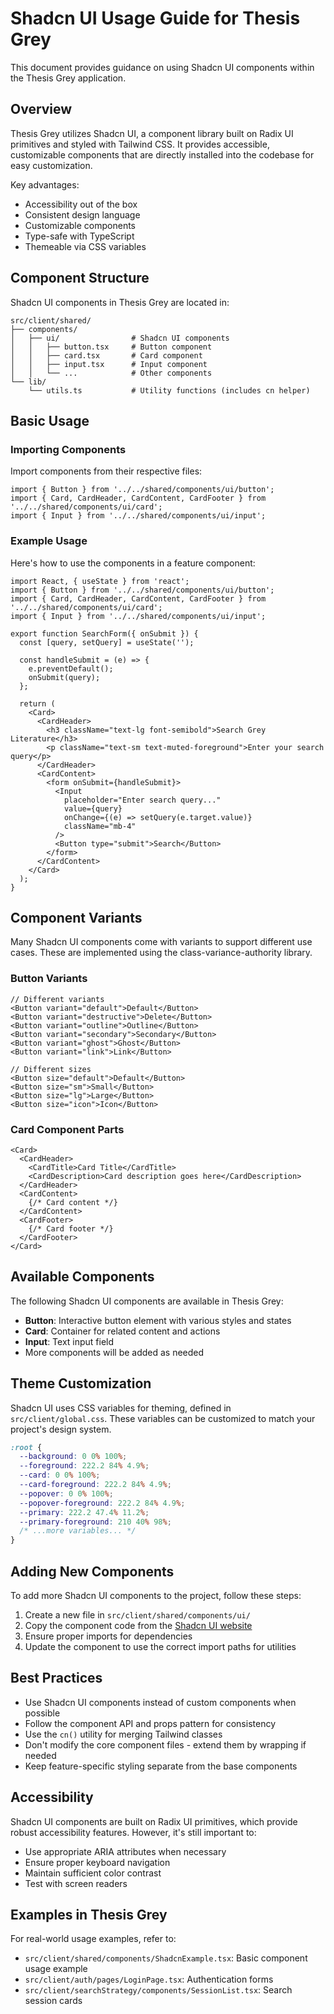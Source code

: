 # Shadcn UI Usage Guide for Thesis Grey

This document provides guidance on using Shadcn UI components within the Thesis Grey application.

## Overview

Thesis Grey utilizes Shadcn UI, a component library built on Radix UI primitives and styled with Tailwind CSS. It provides accessible, customizable components that are directly installed into the codebase for easy customization.

Key advantages:
- Accessibility out of the box
- Consistent design language
- Customizable components
- Type-safe with TypeScript
- Themeable via CSS variables

## Component Structure

Shadcn UI components in Thesis Grey are located in:

```
src/client/shared/
├── components/
│   ├── ui/                # Shadcn UI components
│   │   ├── button.tsx     # Button component
│   │   ├── card.tsx       # Card component
│   │   ├── input.tsx      # Input component
│   │   └── ...            # Other components
└── lib/
    └── utils.ts           # Utility functions (includes cn helper)
```

## Basic Usage

### Importing Components

Import components from their respective files:

```tsx
import { Button } from '../../shared/components/ui/button';
import { Card, CardHeader, CardContent, CardFooter } from '../../shared/components/ui/card';
import { Input } from '../../shared/components/ui/input';
```

### Example Usage

Here's how to use the components in a feature component:

```tsx
import React, { useState } from 'react';
import { Button } from '../../shared/components/ui/button';
import { Card, CardHeader, CardContent, CardFooter } from '../../shared/components/ui/card';
import { Input } from '../../shared/components/ui/input';

export function SearchForm({ onSubmit }) {
  const [query, setQuery] = useState('');

  const handleSubmit = (e) => {
    e.preventDefault();
    onSubmit(query);
  };

  return (
    <Card>
      <CardHeader>
        <h3 className="text-lg font-semibold">Search Grey Literature</h3>
        <p className="text-sm text-muted-foreground">Enter your search query</p>
      </CardHeader>
      <CardContent>
        <form onSubmit={handleSubmit}>
          <Input
            placeholder="Enter search query..."
            value={query}
            onChange={(e) => setQuery(e.target.value)}
            className="mb-4"
          />
          <Button type="submit">Search</Button>
        </form>
      </CardContent>
    </Card>
  );
}
```

## Component Variants

Many Shadcn UI components come with variants to support different use cases. These are implemented using the class-variance-authority library.

### Button Variants

```tsx
// Different variants
<Button variant="default">Default</Button>
<Button variant="destructive">Delete</Button>
<Button variant="outline">Outline</Button>
<Button variant="secondary">Secondary</Button>
<Button variant="ghost">Ghost</Button>
<Button variant="link">Link</Button>

// Different sizes
<Button size="default">Default</Button>
<Button size="sm">Small</Button>
<Button size="lg">Large</Button>
<Button size="icon">Icon</Button>
```

### Card Component Parts

```tsx
<Card>
  <CardHeader>
    <CardTitle>Card Title</CardTitle>
    <CardDescription>Card description goes here</CardDescription>
  </CardHeader>
  <CardContent>
    {/* Card content */}
  </CardContent>
  <CardFooter>
    {/* Card footer */}
  </CardFooter>
</Card>
```

## Available Components

The following Shadcn UI components are available in Thesis Grey:

- **Button**: Interactive button element with various styles and states
- **Card**: Container for related content and actions
- **Input**: Text input field
- More components will be added as needed

## Theme Customization

Shadcn UI uses CSS variables for theming, defined in `src/client/global.css`. These variables can be customized to match your project's design system.

```css
:root {
  --background: 0 0% 100%;
  --foreground: 222.2 84% 4.9%;
  --card: 0 0% 100%;
  --card-foreground: 222.2 84% 4.9%;
  --popover: 0 0% 100%;
  --popover-foreground: 222.2 84% 4.9%;
  --primary: 222.2 47.4% 11.2%;
  --primary-foreground: 210 40% 98%;
  /* ...more variables... */
}
```

## Adding New Components

To add more Shadcn UI components to the project, follow these steps:

1. Create a new file in `src/client/shared/components/ui/`
2. Copy the component code from the [Shadcn UI website](https://ui.shadcn.com/docs/components)
3. Ensure proper imports for dependencies
4. Update the component to use the correct import paths for utilities

## Best Practices

- Use Shadcn UI components instead of custom components when possible
- Follow the component API and props pattern for consistency
- Use the `cn()` utility for merging Tailwind classes
- Don't modify the core component files - extend them by wrapping if needed
- Keep feature-specific styling separate from the base components

## Accessibility

Shadcn UI components are built on Radix UI primitives, which provide robust accessibility features. However, it's still important to:

- Use appropriate ARIA attributes when necessary
- Ensure proper keyboard navigation
- Maintain sufficient color contrast
- Test with screen readers

## Examples in Thesis Grey

For real-world usage examples, refer to:

- `src/client/shared/components/ShadcnExample.tsx`: Basic component usage example
- `src/client/auth/pages/LoginPage.tsx`: Authentication forms
- `src/client/searchStrategy/components/SessionList.tsx`: Search session cards 